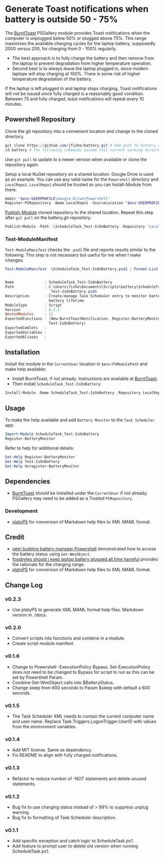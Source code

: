 # Generate Toast notifications when battery is outside 50 - 75%

The [BurntToast](https://www.Powershellgallery.com/packages/BurntToast)
PSGallery module provides Toast notifications when the computer is unplugged
below 50% or plugged above 75%. This range maximizes the available charging
cycles for the laptop battery, supposedly 2000 versus 200, for charging from
0 - 100% regularly.

* The best approach is to fully charge the battery and then remove from the
  laptop to prevent degradation from higher temperature operation.
* Second best is to always leave the laptop plugged in, since modern laptops
  will stop charging at 100%. There is some risk of higher temperature
  degradation of the battery.

If the laptop is left plugged in and laptop stops charging, Toast notifications
will not be issued since fully charged is a reasonably good condition. Between
75 and fully charged, toast notifications will repeat every 10 minutes.

## Powershell Repository

Clone the git repository into a convenient location and change to the cloned directory.

```Powershell
git clone https://github.com/jfishe/battery.git # Add path to battery destination if desired.
cd battery # The following commands assume this current working directory.
```

Use `git pull` to update to a newer version when available or clone the
repository again.

Setup a local NuGet repository on a shared location. Google Drive is used as an
example. You can use any valid name for the `Powershell` directory and
`LocalRepo1`. `LocalRepo1` should be trusted so you can Install-Module from
there.

```Powershell
mkdir "$env:USERPROFILE\Google Drive\Powershell"
Register-PSRepository -Name LocalRepo1 -SourceLocation "$env:USERPROFILE\Google Drive\Powershell" -InstallationPolicy Trusted
```

[Publish-Module](http://go.microsoft.com/fwlink/?LinkId=821666) cloned
repository to the shared location. Repeat this step after `git pull` on the
battery.git repository.

```Powershell
Publish-Module -Path .\ScheduleTask_Test-IsOnBattery -Repository "LocalRepo1"
```

### Test-ModuleManifest

`Test-ModuleManifest` checks the `.psd1` file and reports results similar to
the following. This step is not necessary but useful for me when I make
changes.

```Powershell
Test-ModuleManifest .\ScheduleTask_Test-IsOnBattery.psd1 | Format-List -Force


Name              : ScheduleTask_Test-IsOnBattery
Path              : C:\Users\fishe\Documents\Scripts\battery\ScheduleTask_Test-IsOnBattery\ScheduleTask
                    _Test-IsOnBattery.psd1
Description       : Create/manage Task Scheduler entry to monitor battery charging and maximize
                    battery lifetime.
ModuleType        : Script
Version           : 0.2.2
NestedModules     : {}
ExportedFunctions : {New-BurntToastNotification, Register-BatteryMonitor, Unregister-BatteryMonitor,
                    Test-IsOnBattery}
ExportedCmdlets   :
ExportedVariables :
ExportedAliases   :
```

## Installation


Install the module in the `CurrentUser` location in `$env:PSModulePath` and make help available:

* Install BurntToast, if not already. Instructions are available at
  [BurntToast](https://github.com/Windos/BurntToast).
* Then install `ScheduleTask_Test-IsOnBattery`:

```Powershell
Install-Module -Name ScheduleTask_Test-IsOnBattery -Repository LocalRepo1 -Scope CurrentUser
```
## Usage

To make the help available and add `Battery Monitor` to the `Task Scheduler` app:

```Powershell
Import-Module ScheduleTask_Test-IsOnBattery
Register-BatteryMonitor
```
Refer to help for additional details:

```Powershell
Get-Help Register-BatteryMonitor
Get-Help Test-IsOnBattery
Get-Help Unregister-BatteryMonitor
```

## Dependencies

* [BurntToast](https://www.Powershellgallery.com/packages/BurntToast)
  should be installed under the `CurrentUser` if not already. PSGallery may need to be added as a Trusted `PSRepository`.

### Development

* [platyPS](https://github.com/Powershell/platyPS) for conversion of Markdown
  help files to XML MAML format.

## Credit

* [petri building battery manager Powershell](https://www.petri.com/building-battery-manager-Powershell) demonstrated how to access the battery status using `Get-WmiObject`.
* [fossbytes should i keep laptop battery plugged all time harmful](https://fossbytes.com/should-i-keep-laptop-battery-plugged-all-time-harmful/) provides the rationale for the charging range.
* [platyPS](https://github.com/Powershell/platyPS) for conversion of Markdown help files to XML MAML format.

## Change Log

### v0.2.3

* Use platyPS to generate XML MAML format help files. Markdown version in ./docs.

### v0.2.0
* Convert scripts into functions and combine in a module.
* Create script module manifest.

### v0.1.6

* Change to Powershell -ExecutionPolicy Bypass. Set-ExecutionPolicy does not need to be changed to Bypass for script to run as this can be set by Powershell Param.
* Combine Get-WmiObject calls into $BatteryStatus.
* Change sleep from 600 seconds to Param $sleep with default a 600 seconds.

### v0.1.5

* The Task Scheduler XML needs to contain the current computer name and user
  name. Replace Task.Triggers.LogonTrigger.UserID with values from the
  environment variables.

### v0.1.4

* Add MIT license. Same as dependency.
* Fix README to align with fully charged notifications.

### v0.1.3

* Refactor to reduce number of -NOT statements and delete unused statements.

### v0.1.2

* Bug fix to use charging status instead of > 99% to suppress unplug warning.
* Bug fix to formatting of Task Scheduler description.

### v0.1.1

* Add specific exception and catch logic to ScheduleTask.ps1.
* Add feature to prompt user to delete old version when running ScheduleTask.ps1.
